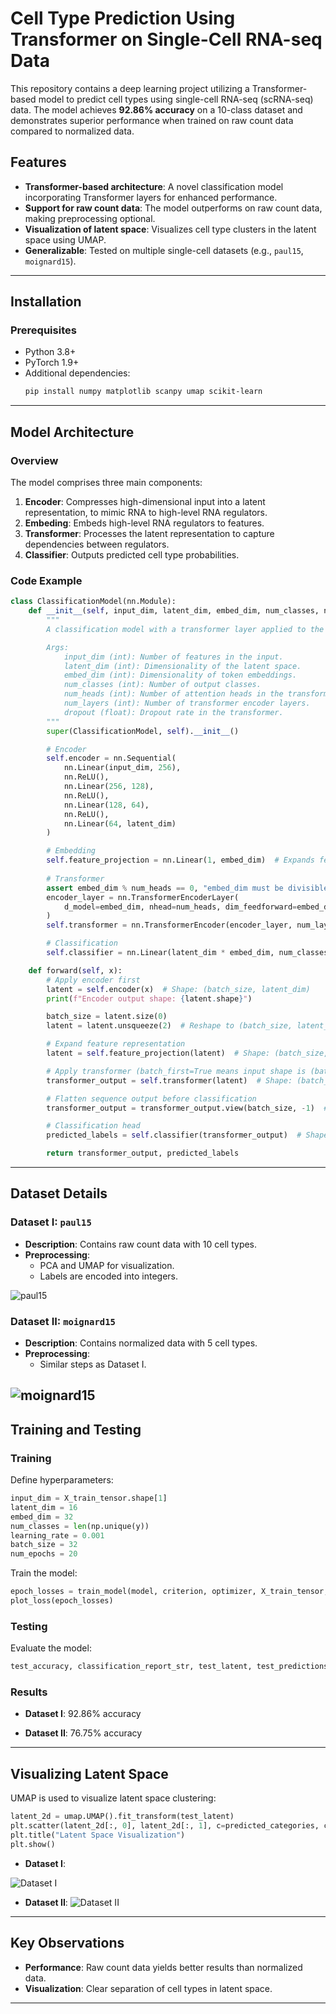 # Cell Type Prediction Using Transformer on Single-Cell RNA-seq Data

This repository contains a deep learning project utilizing a Transformer-based model to predict cell types using single-cell RNA-seq (scRNA-seq) data. The model achieves **92.86% accuracy** on a 10-class dataset and demonstrates superior performance when trained on raw count data compared to normalized data.

## Features

- **Transformer-based architecture**: A novel classification model incorporating Transformer layers for enhanced performance.
- **Support for raw count data**: The model outperforms on raw count data, making preprocessing optional.
- **Visualization of latent space**: Visualizes cell type clusters in the latent space using UMAP.
- **Generalizable**: Tested on multiple single-cell datasets (e.g., `paul15`, `moignard15`).

---

## Installation

### Prerequisites
- Python 3.8+
- PyTorch 1.9+
- Additional dependencies:
  ```bash
  pip install numpy matplotlib scanpy umap scikit-learn
  ```

---

## Model Architecture

### Overview
The model comprises three main components:
1. **Encoder**: Compresses high-dimensional input into a latent representation, to mimic RNA to high-level RNA regulators.
2. **Embeding**: Embeds high-level RNA regulators to features.
3. **Transformer**: Processes the latent representation to capture dependencies between regulators.
4. **Classifier**: Outputs predicted cell type probabilities.

### Code Example
```python
class ClassificationModel(nn.Module):
    def __init__(self, input_dim, latent_dim, embed_dim, num_classes, num_heads=2, num_layers=2, dropout=0.1):
        """
        A classification model with a transformer layer applied to the encoded features as a sequence.

        Args:
            input_dim (int): Number of features in the input.
            latent_dim (int): Dimensionality of the latent space.
            embed_dim (int): Dimensionality of token embeddings.
            num_classes (int): Number of output classes.
            num_heads (int): Number of attention heads in the transformer layer.
            num_layers (int): Number of transformer encoder layers.
            dropout (float): Dropout rate in the transformer.
        """
        super(ClassificationModel, self).__init__()

        # Encoder
        self.encoder = nn.Sequential(
            nn.Linear(input_dim, 256),
            nn.ReLU(),
            nn.Linear(256, 128),
            nn.ReLU(),
            nn.Linear(128, 64),
            nn.ReLU(),
            nn.Linear(64, latent_dim)
        )

        # Embedding
        self.feature_projection = nn.Linear(1, embed_dim)  # Expands feature dimension
        
        # Transformer  
        assert embed_dim % num_heads == 0, "embed_dim must be divisible by num_heads"
        encoder_layer = nn.TransformerEncoderLayer(
            d_model=embed_dim, nhead=num_heads, dim_feedforward=embed_dim * 4, dropout=dropout, batch_first=True
        )
        self.transformer = nn.TransformerEncoder(encoder_layer, num_layers=num_layers)

        # Classification
        self.classifier = nn.Linear(latent_dim * embed_dim, num_classes)  # Flattened transformer output

    def forward(self, x):
        # Apply encoder first
        latent = self.encoder(x)  # Shape: (batch_size, latent_dim)
        print(f"Encoder output shape: {latent.shape}")

        batch_size = latent.size(0)
        latent = latent.unsqueeze(2)  # Reshape to (batch_size, latent_dim, 1)

        # Expand feature representation
        latent = self.feature_projection(latent)  # Shape: (batch_size, latent_dim, embed_dim)

        # Apply transformer (batch_first=True means input shape is (batch, seq_len, d_model))
        transformer_output = self.transformer(latent)  # Shape: (batch_size, latent_dim, embed_dim)

        # Flatten sequence output before classification
        transformer_output = transformer_output.view(batch_size, -1)  # Shape: (batch_size, latent_dim * embed_dim)

        # Classification head
        predicted_labels = self.classifier(transformer_output)  # Shape: (batch_size, num_classes)

        return transformer_output, predicted_labels
```

---

## Dataset Details

### Dataset I: `paul15`
- **Description**: Contains raw count data with 10 cell types.
- **Preprocessing**:
  - PCA and UMAP for visualization.
  - Labels are encoded into integers.
    
![paul15](paul15.png)
### Dataset II: `moignard15`
- **Description**: Contains normalized data with 5 cell types.
- **Preprocessing**:
  - Similar steps as Dataset I.
    
![moignard15](moignard15.png)
---

## Training and Testing

### Training
Define hyperparameters:
```python
input_dim = X_train_tensor.shape[1]
latent_dim = 16
embed_dim = 32
num_classes = len(np.unique(y))
learning_rate = 0.001
batch_size = 32
num_epochs = 20
```
Train the model:
```python
epoch_losses = train_model(model, criterion, optimizer, X_train_tensor, y_train_tensor, num_epochs, batch_size)
plot_loss(epoch_losses)
```

### Testing
Evaluate the model:
```python
test_accuracy, classification_report_str, test_latent, test_predictions = test_model(model, X_test_tensor, y_test)
```

### Results
- **Dataset I**: 92.86% accuracy

- **Dataset II**: 76.75% accuracy

---

## Visualizing Latent Space
UMAP is used to visualize latent space clustering:
```python
latent_2d = umap.UMAP().fit_transform(test_latent)
plt.scatter(latent_2d[:, 0], latent_2d[:, 1], c=predicted_categories, cmap='viridis')
plt.title("Latent Space Visualization")
plt.show()
```
- **Dataset I**:
  
![Dataset I](dataset1.png)

- **Dataset II**: 
![Dataset II](dataset2.png)

---

## Key Observations
- **Performance**: Raw count data yields better results than normalized data.
- **Visualization**: Clear separation of cell types in latent space.

---

